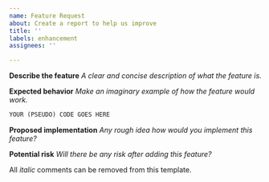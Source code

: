 ```yaml
---
name: Feature Request
about: Create a report to help us improve
title: ''
labels: enhancement
assignees: ''

---
```


**Describe the feature**
_A clear and concise description of what the feature is._

**Expected behavior**
_Make an imaginary example of how the feature would work._
```python
YOUR (PSEUDO) CODE GOES HERE
```

**Proposed implementation**
_Any rough idea how would you implement this feature?_

**Potential risk**
_Will there be any risk after adding this feature?_

All _italic_ comments can be removed from this template.
